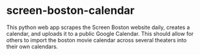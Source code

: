 # screen-boston-calendar
This python web app scrapes the Screen Boston website daily, creates a calendar, and uploads it to a public Google Calendar. This should allow for others to import the boston movie calendar across several theaters into their own calendars.
